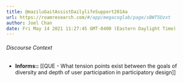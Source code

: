 ```yaml
---
title: @maziluGaitAssistDailylifeSupport2014a
url: https://roamresearch.com/#/app/megacoglab/page/sBWT5Ozxt
author: Joel Chan
date: Fri May 14 2021 11:27:45 GMT-0400 (Eastern Daylight Time)
---
```




###### Discourse Context

- **Informs::** [[QUE - What tension points exist between the goals of diversity and depth of user participation in participatory design]]
